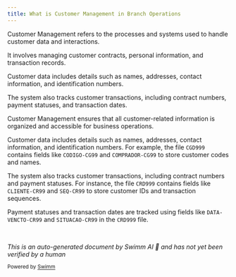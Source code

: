 ```yaml
---
title: What is Customer Management in Branch Operations
---
```

Customer Management refers to the processes and systems used to handle customer data and interactions.

It involves managing customer contracts, personal information, and transaction records.

Customer data includes details such as names, addresses, contact information, and identification numbers.

The system also tracks customer transactions, including contract numbers, payment statuses, and transaction dates.

Customer Management ensures that all customer-related information is organized and accessible for business operations.

Customer data includes details such as names, addresses, contact information, and identification numbers. For example, the file `CGD999` contains fields like `CODIGO-CG99` and `COMPRADOR-CG99` to store customer codes and names.

The system also tracks customer transactions, including contract numbers and payment statuses. For instance, the file `CRD999` contains fields like `CLIENTE-CR99` and `SEQ-CR99` to store customer IDs and transaction sequences.

Payment statuses and transaction dates are tracked using fields like `DATA-VENCTO-CR99` and `SITUACAO-CR99` in the `CRD999` file.

&nbsp;

*This is an auto-generated document by Swimm AI 🌊 and has not yet been verified by a human*

<SwmMeta version="3.0.0" repo-id="Z2l0aHViJTNBJTNBa2VsbG8lM0ElM0Fzd2ltbWlv" repo-name="kello"><sup>Powered by [Swimm](/)</sup></SwmMeta>
